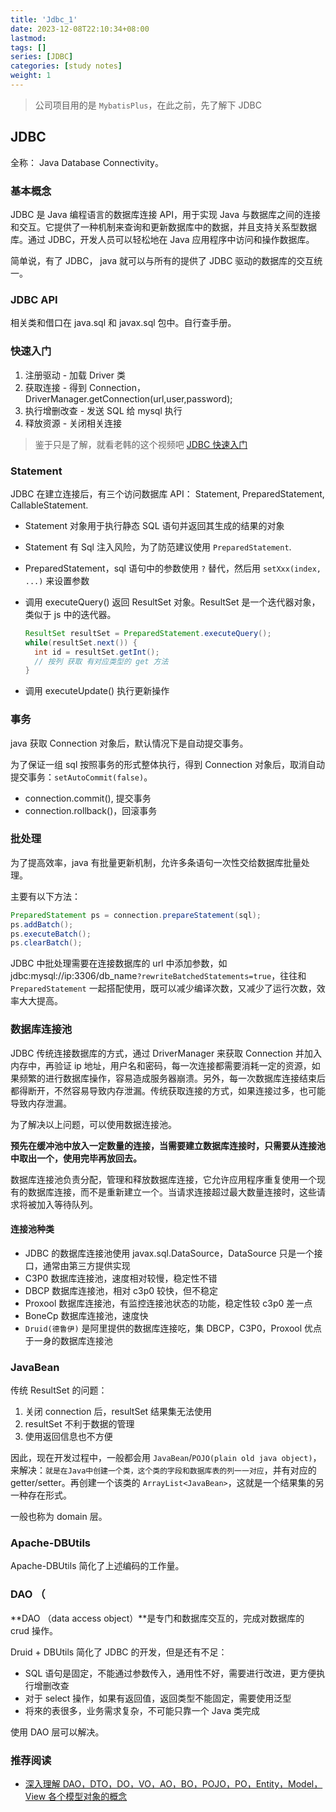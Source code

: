 ```yaml
---
title: 'Jdbc_1'
date: 2023-12-08T22:10:34+08:00
lastmod:
tags: []
series: [JDBC]
categories: [study notes]
weight: 1
---
```


> 公司项目用的是 `MybatisPlus`，在此之前，先了解下 JDBC

## JDBC

全称： Java Database Connectivity。

### 基本概念

JDBC 是 Java 编程语言的数据库连接 API，用于实现 Java 与数据库之间的连接和交互。它提供了一种机制来查询和更新数据库中的数据，并且支持关系型数据库。通过 JDBC，开发人员可以轻松地在 Java 应用程序中访问和操作数据库。

简单说，有了 JDBC， java 就可以与所有的提供了 JDBC 驱动的数据库的交互统一。

### JDBC API

相关类和借口在 java.sql 和 javax.sql 包中。自行查手册。

### 快速入门

1. 注册驱动 - 加载 Driver 类
2. 获取连接 - 得到 Connection，DriverManager.getConnection(url,user,password);
3. 执行增删改查 - 发送 SQL 给 mysql 执行
4. 释放资源 - 关闭相关连接

> 鉴于只是了解，就看老韩的这个视频吧 [JDBC 快速入门](https://www.bilibili.com/video/BV1fh411y7R8?p=823&vd_source=fbca740e2a57caf4d6e7c18d1010346e)

### Statement

JDBC 在建立连接后，有三个访问数据库 API： Statement, PreparedStatement, CallableStatement.

- Statement 对象用于执行静态 SQL 语句并返回其生成的结果的对象
- Statement 有 Sql 注入风险，为了防范建议使用 `PreparedStatement`.

- PreparedStatement，sql 语句中的参数使用 `?` 替代，然后用 `setXxx(index, ...)` 来设置参数
- 调用 executeQuery() 返回 ResultSet 对象。ResultSet 是一个迭代器对象，类似于 js 中的迭代器。
  ```java
  ResultSet resultSet = PreparedStatement.executeQuery();
  while(resultSet.next()) {
    int id = resultSet.getInt();
    // 按列 获取 有对应类型的 get 方法
  }
  ```
- 调用 executeUpdate() 执行更新操作

### 事务

java 获取 Connection 对象后，默认情况下是自动提交事务。

为了保证一组 sql 按照事务的形式整体执行，得到 Connection 对象后，取消自动提交事务：`setAutoCommit(false)`。

- connection.commit(), 提交事务
- connection.rollback()，回滚事务

### 批处理

为了提高效率，java 有批量更新机制，允许多条语句一次性交给数据库批量处理。

主要有以下方法：

```java
PreparedStatement ps = connection.prepareStatement(sql);
ps.addBatch();
ps.executeBatch();
ps.clearBatch();
```

JDBC 中批处理需要在连接数据库的 url 中添加参数，如 jdbc:mysql://ip:3306/db_name`?rewriteBatchedStatements=true`，往往和 `PreparedStatement` 一起搭配使用，既可以减少编译次数，又减少了运行次数，效率大大提高。

### 数据库连接池

JDBC 传统连接数据库的方式，通过 DriverManager 来获取 Connection 并加入内存中，再验证 ip 地址，用户名和密码，每一次连接都需要消耗一定的资源，如果频繁的进行数据库操作，容易造成服务器崩溃。另外，每一次数据库连接结束后都得断开，不然容易导致内存泄漏。传统获取连接的方式，如果连接过多，也可能导致内存泄漏。

为了解决以上问题，可以使用数据连接池。

**预先在缓冲池中放入一定数量的连接，当需要建立数据库连接时，只需要从连接池中取出一个，使用完毕再放回去。**

数据库连接池负责分配，管理和释放数据库连接，它允许应用程序重复使用一个现有的数据库连接，而不是重新建立一个。当请求连接超过最大数量连接时，这些请求将被加入等待队列。

#### 连接池种类

- JDBC 的数据库连接池使用 javax.sql.DataSource，DataSource 只是一个接口，通常由第三方提供实现
- C3P0 数据库连接池，速度相对较慢，稳定性不错
- DBCP 数据库连接池，相对 c3p0 较快，但不稳定
- Proxool 数据库连接池，有监控连接池状态的功能，稳定性较 c3p0 差一点
- BoneCp 数据库连接池，速度快
- `Druid(德鲁伊)` 是阿里提供的数据库连接吃，集 DBCP，C3P0，Proxool 优点于一身的数据库连接池

### JavaBean

传统 ResultSet 的问题：

1. 关闭 connection 后，resultSet 结果集无法使用
2. resultSet 不利于数据的管理
3. 使用返回信息也不方便

因此，现在开发过程中，一般都会用 `JavaBean`/`POJO(plain old java object)`，来解决：`就是在Java中创建一个类，这个类的字段和数据库表的列一一对应`，并有对应的 getter/setter。再创建一个该类的 `ArrayList<JavaBean>`，这就是一个结果集的另一种存在形式。

一般也称为 domain 层。

### Apache-DBUtils

Apache-DBUtils 简化了上述编码的工作量。

### DAO （

**DAO （data access object）**是专门和数据库交互的，完成对数据库的 crud 操作。

Druid + DBUtils 简化了 JDBC 的开发，但是还有不足：

- SQL 语句是固定，不能通过参数传入，通用性不好，需要进行改进，更方便执行增删改查
- 对于 select 操作，如果有返回值，返回类型不能固定，需要使用泛型
- 将來的表很多，业务需求复杂，不可能只靠一个 Java 类完成

使用 DAO 层可以解决。

### 推荐阅读

- [深入理解 DAO，DTO，DO，VO，AO，BO，POJO，PO，Entity，Model，View 各个模型对象的概念](https://blog.csdn.net/SR02020/article/details/105821816)
